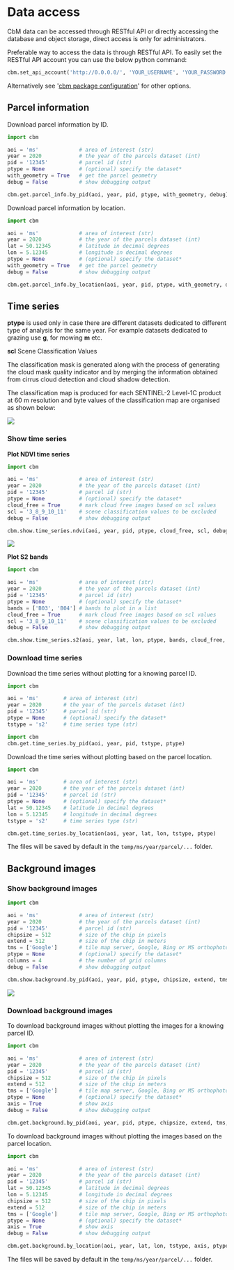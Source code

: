 # Data access

CbM data can be accessed through RESTful API or directly accessing the
database and object storage, direct access is only for administrators.

Preferable way to access the data is through RESTful API.
To easily set the RESTful API account you can use the below python command:
```python
cbm.set_api_account('http://0.0.0.0/', 'YOUR_USERNAME', 'YOUR_PASSWORD')
```
Alternatively see '[cbm package configuration](https://jrc-cbm.readthedocs.io/en/latest/cbm_config.html)' for other options.


## Parcel information

Download parcel information by ID.
```python
import cbm

aoi = 'ms'             # area of interest (str)
year = 2020            # the year of the parcels dataset (int)
pid = '12345'          # parcel id (str)
ptype = None           # (optional) specify the dataset*
with_geometry = True   # get the parcel geometry
debug = False          # show debugging output

cbm.get.parcel_info.by_pid(aoi, year, pid, ptype, with_geometry, debug)
```

Download parcel information by location.
```python
import cbm

aoi = 'ms'             # area of interest (str)
year = 2020            # the year of the parcels dataset (int)
lat = 50.12345         # latitude in decimal degrees
lon = 5.12345          # longitude in decimal degrees
ptype = None           # (optional) specify the dataset*
with_geometry = True   # get the parcel geometry
debug = False          # show debugging output

cbm.get.parcel_info.by_location(aoi, year, pid, ptype, with_geometry, debug)
```


## Time series

**ptype** is used only in case there are different datasets dedicated to different type of analysis for the same year.
For example datasets dedicated to grazing use **g**, for mowing **m** etc.


**scl** Scene Classification Values

The classification mask is generated along with the process of generating
the cloud mask quality indicator and by merging the information obtained
from cirrus cloud detection and cloud shadow detection.

The classification map is produced for each SENTINEL-2 Level-1C product
at 60 m resolution and byte values of the classification map are organised as shown below:

![](https://raw.githubusercontent.com/konanast/cbm_media/main/scl_02.png)


### Show time series

**Plot NDVI time series**
```python
import cbm

aoi = 'ms'             # area of interest (str)
year = 2020            # the year of the parcels dataset (int)
pid = '12345'          # parcel id (str)
ptype = None           # (optional) specify the dataset*
cloud_free = True      # mark cloud free images based on scl values
scl = '3_8_9_10_11'    # scene classification values to be excluded
debug = False          # show debugging output

cbm.show.time_series.ndvi(aoi, year, pid, ptype, cloud_free, scl, debug)
```
![](https://raw.githubusercontent.com/konanast/cbm_media/main/show_ts_ndvi_01.png)

**Plot S2 bands**
```python
import cbm

aoi = 'ms'             # area of interest (str)
year = 2020            # the year of the parcels dataset (int)
pid = '12345'          # parcel id (str)
ptype = None           # (optional) specify the dataset*
bands = ['B03', 'B04'] # bands to plot in a list
cloud_free = True      # mark cloud free images based on scl values
scl = '3_8_9_10_11'    # scene classification values to be excluded
debug = False          # show debugging output

cbm.show.time_series.s2(aoi, year, lat, lon, ptype, bands, cloud_free, scl, debug)
```


### Download time series

Download the time series without plotting for a knowing parcel ID.
```python
import cbm

aoi = 'ms'        # area of interest (str)
year = 2020       # the year of the parcels dataset (int)
pid = '12345'     # parcel id (str)
ptype = None      # (optional) specify the dataset*
tstype = 's2'     # time series type (str)

import cbm
cbm.get.time_series.by_pid(aoi, year, pid, tstype, ptype)
```

Download the time series without plotting based on the parcel location.
```python
import cbm

aoi = 'ms'        # area of interest (str)
year = 2020       # the year of the parcels dataset (int)
pid = '12345'     # parcel id (str)
ptype = None      # (optional) specify the dataset*
lat = 50.12345    # latitude in decimal degrees
lon = 5.12345     # longitude in decimal degrees
tstype = 's2'     # time series type (str)

cbm.get.time_series.by_location(aoi, year, lat, lon, tstype, ptype)
```

The files will be saved by default in the ```temp/ms/year/parcel/...``` folder.


## Background images


### Show background images


```python
import cbm

aoi = 'ms'             # area of interest (str)
year = 2020            # the year of the parcels dataset (int)
pid = '12345'          # parcel id (str)
chipsize = 512         # size of the chip in pixels
extend = 512           # size of the chip in meters
tms = ['Google']       # tile map server, Google, Bing or MS orthophotos
ptype = None           # (optional) specify the dataset*
columns = 4            # the number of grid columns
debug = False          # show debugging output

cbm.show.background.by_pid(aoi, year, pid, ptype, chipsize, extend, tms, ptype, columns, debug)
```

![](https://raw.githubusercontent.com/konanast/cbm_media/main/show_bg_01.png)


### Download background images

To download background images without plotting the images for a knowing parcel ID.
```python
import cbm

aoi = 'ms'             # area of interest (str)
year = 2020            # the year of the parcels dataset (int)
pid = '12345'          # parcel id (str)
chipsize = 512         # size of the chip in pixels
extend = 512           # size of the chip in meters
tms = ['Google']       # tile map server, Google, Bing or MS orthophotos
ptype = None           # (optional) specify the dataset*
axis = True            # show axis
debug = False          # show debugging output

cbm.get.background.by_pid(aoi, year, pid, ptype, chipsize, extend, tms, ptype, axis, debug)
```

To download background images without plotting the images based on the parcel location.
```python
import cbm

aoi = 'ms'             # area of interest (str)
year = 2020            # the year of the parcels dataset (int)
pid = '12345'          # parcel id (str)
lat = 50.12345         # latitude in decimal degrees
lon = 5.12345          # longitude in decimal degrees
chipsize = 512         # size of the chip in pixels
extend = 512           # size of the chip in meters
tms = ['Google']       # tile map server, Google, Bing or MS orthophotos
ptype = None           # (optional) specify the dataset*
axis = True            # show axis
debug = False          # show debugging output

cbm.get.background.by_location(aoi, year, lat, lon, tstype, axis, ptype)
```

The files will be saved by default in the ```temp/ms/year/parcel/...``` folder.

